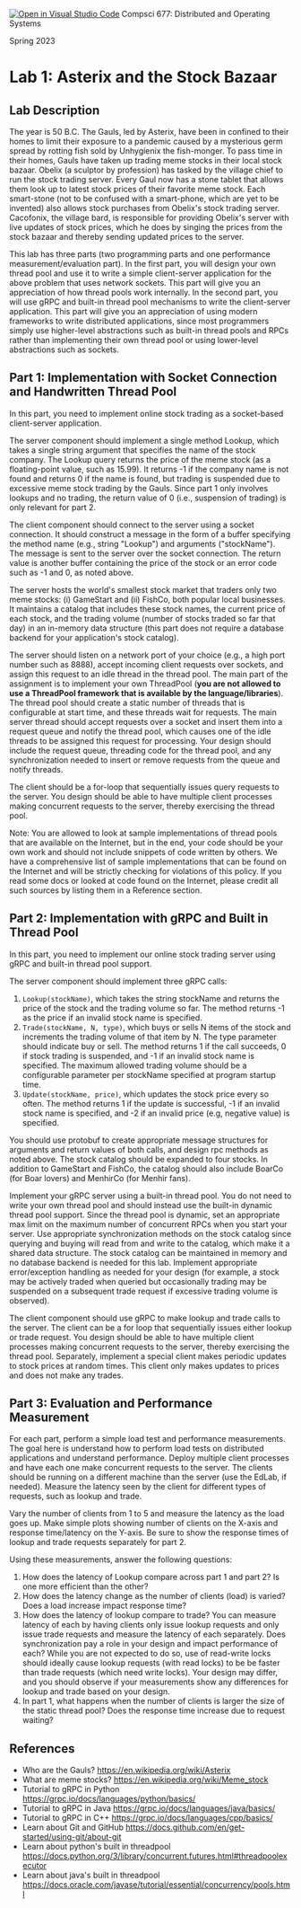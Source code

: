 [![Open in Visual Studio Code](https://classroom.github.com/assets/open-in-vscode-c66648af7eb3fe8bc4f294546bfd86ef473780cde1dea487d3c4ff354943c9ae.svg)](https://classroom.github.com/online_ide?assignment_repo_id=10103223&assignment_repo_type=AssignmentRepo)
Compsci 677: Distributed and Operating Systems

Spring 2023

# Lab 1: Asterix and the Stock Bazaar

## Lab Description

The year is 50 B.C.  The Gauls, led by Asterix, have been in confined to their homes to limit their exposure to a pandemic caused by a mysterious germ spread by rotting fish sold by Unhygienix the fish-monger. To pass time in their homes, Gauls have taken up trading meme stocks in their local stock bazaar. Obelix (a sculptor by profession) has tasked by the village chief  to run the stock trading server. Every Gaul now has a stone tablet that allows them look up to latest stock prices of their favorite meme stock. Each smart-stone (not to be confused with a smart-phone, which are yet to be invented) also allows  stock purchases from Obelix's stock trading server.  Cacofonix, the village bard, is responsible for providing Obelix's server with live updates of stock prices, which he does by singing the prices from the stock bazaar and thereby sending updated prices to the server.


This lab has three parts (two programming parts and one performance measurement/evaluation part). In
the first part, you will design your own thread pool and use it to write a simple client-server
application for the above problem that uses network sockets. This part will give you an appreciation of how thread pools
work internally. In the second part, you will use gRPC and built-in thread pool mechanisms to write
the client-server application. This part will give you an appreciation of using modern frameworks to
write distributed applications, since most programmers simply use higher-level abstractions such as
built-in thread pools and RPCs rather than implementing their own thread pool or using lower-level
abstractions such as sockets.

## Part 1: Implementation with Socket Connection and Handwritten Thread Pool

In this part, you need to implement online stock trading  as a socket-based client-server application.

The server component should implement a single method Lookup, which takes a single string argument
that specifies the name of the stock company. The Lookup query returns the price of the meme stock (as a floating-point value, such as 15.99). It returns -1 if the company name is not found and returns 0 if the name is found, but trading is suspended due to excessive meme stock trading by the Gauls.  Since part 1 only
involves lookups and no trading, the return value of 0 (i.e., suspension of trading) is only relevant for part 2.

The client component should connect to the server using a socket connection. It should construct a
message in the form of a buffer specifying the method name (e.g., string "Lookup") and arguments
("stockName"). The message is sent to the server over the socket connection. The return value is
another buffer containing the price of the stock or an error code such as -1 and 0, as noted above.

The server hosts the world's smallest stock market that traders only two meme stocks: (i) GameStart and (ii) FishCo,
both popular local businesses. It maintains a catalog that includes these
stock names, the current price of each stock, and the trading volume (number of stocks traded so far that day) in an in-memory data structure
(this part does not require a database backend for your  application's stock catalog).

The server should listen on a network port of your choice (e.g., a high port number such as 8888),
accept incoming client requests over sockets, and assign this request to an idle thread in the
thread pool. The main part of the assignment is to implement your own ThreadPool (**you are not
allowed to use a ThreadPool framework that is available by the language/libraries**). The thread
pool should create a static number of threads that is configurable at start time, and these threads
wait for requests. The main server thread should accept requests over a socket and insert them into
a request queue and notify the thread pool, which causes one of the idle threads to be assigned this
request for processing. Your design should include the request queue, threading code for the thread
pool, and any synchronization needed to insert or remove requests from the queue and notify threads.

The client should be a for-loop that sequentially issues query requests to the server. You design
should be able to have multiple client processes making concurrent requests to the server, thereby
exercising the thread pool.

Note: You are allowed to look at sample implementations of thread pools that are available on the
Internet, but in the end, your code should be your own work and should not include snippets of code
written by others. We have a comprehensive list of sample implementations that can be found on the
Internet and will be strictly checking for violations of this policy. If you read some docs or
looked at code found on the Internet, please credit all such sources by listing them in a Reference
section.

## Part 2: Implementation with gRPC and Built in Thread Pool

In this part, you need to implement our online stock trading server using gRPC and built-in thread
pool support.

The server component should implement three gRPC calls:
   1. `Lookup(stockName)`, which takes the string stockName and returns the price of the stock and
   the trading volume so far. The method returns -1 as the price if an invalid stock name is specified.
   2. `Trade(stockName, N, type)`, which buys or sells N items of the stock and increments the trading volume of
   that item by N. The type parameter should indicate buy or sell. The method returns 1 if the call succeeds, 0 if stock trading is suspended, and -1 if an invalid stock name is specified. The maximum allowed trading volume should be a configurable parameter per stockName specified at program startup time.
   3. `Update(stockName, price)`, which updates the stock price every so often. The method returns 1 if the update is successful, -1 if an invalid stock name is specified, and -2 if an invalid price (e.g, negative value) is specified. 

You should use protobuf to create appropriate message structures for arguments and return values of
both calls, and design rpc methods as noted above. The stock catalog should be expanded to four
stocks. In addition to GameStart and FishCo, the catalog should also include BoarCo (for Boar
lovers) and MenhirCo (for Menhir fans).

Implement your gRPC server using a built-in thread pool. You do not need to write your own thread
pool and should instead use the built-in dynamic thread pool support. Since the thread pool is
dynamic, set an appropriate max limit on the maximum number of concurrent RPCs when you start your
server. Use appropriate synchronization methods on the stock catalog since querying and buying will
read from and write to the catalog, which make it a shared data structure. The stock catalog can be
maintained in memory and no database backend is needed for this lab. Implement appropriate
error/exception handling as needed for your design (for example, a stock may be actively traded when
queried but occasionally trading may be suspended on a subsequent trade request if excessive trading
volume is observed).

The client component should use gRPC to make lookup and trade calls to the server. The client can be
a for loop that sequentially issues either lookup or trade request. You design should be able to
have multiple client processes making concurrent requests to the server, thereby exercising the
thread pool. Separately, implement a special client makes periodic updates to stock prices at random
times. This client only makes updates to prices and does not make any trades.

## Part 3: Evaluation and Performance Measurement

For each part, perform a simple load test and performance measurements. The goal here is understand
how to perform load tests on distributed applications and understand performance. Deploy multiple
client processes and have each one make concurrent requests to the server. The clients should be
running on a different machine than the server (use the EdLab, if needed). Measure the latency seen
by the client for different types of requests, such as lookup and trade.

Vary the number of clients from 1 to 5 and measure the latency as the load goes up. Make simple
plots showing number of clients on the X-axis and response time/latency on the Y-axis. Be sure to
show the response times of lookup and trade requests separately for part 2.

Using these measurements, answer the following questions:

1) How does the latency of Lookup compare across part 1 and part 2? Is one more efficient than the
   other?
2) How does the latency change as the number of clients (load) is varied? Does a load increase
   impact response time?
3) How does the latency of lookup compare to trade? You can measure latency of each by having
   clients only issue lookup requests and only issue trade requests and measure the latency of each
   separately. Does synchronization pay a role in your design and impact performance of each? While
   you are not expected to do so, use of read-write locks should ideally cause lookup requests (with
   read locks) to be be faster than trade requests (which need write locks). Your design may differ,
   and you should observe if your measurements show any differences for lookup and trade based on
   your design.
4) In part 1, what happens when the number of clients is larger the size of the static thread pool?
   Does the response time increase due to request waiting?

## References

- Who are the Gauls? https://en.wikipedia.org/wiki/Asterix
- What are meme stocks? https://en.wikipedia.org/wiki/Meme_stock
- Tutorial to gRPC in Python https://grpc.io/docs/languages/python/basics/
- Tutorial to gRPC in Java https://grpc.io/docs/languages/java/basics/
- Tutorial to gRPC in C++ https://grpc.io/docs/languages/cpp/basics/
- Learn about Git and GitHub https://docs.github.com/en/get-started/using-git/about-git
- Learn about python's built in threadpool https://docs.python.org/3/library/concurrent.futures.html#threadpoolexecutor
- Learn about java's built in threadpool https://docs.oracle.com/javase/tutorial/essential/concurrency/pools.html
